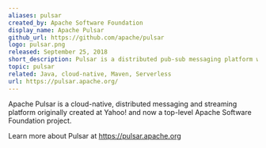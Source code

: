 ```yaml
---
aliases: pulsar
created_by: Apache Software Foundation
display_name: Apache Pulsar
github_url: https://github.com/apache/pulsar
logo: pulsar.png
released: September 25, 2018
short_description: Pulsar is a distributed pub-sub messaging platform with a very flexible messaging model and an intuitive client API.
topic: pulsar
related: Java, cloud-native, Maven, Serverless
url: https://pulsar.apache.org/
---
```

Apache Pulsar is a cloud-native, distributed messaging and streaming platform originally created at Yahoo! and now a top-level Apache Software Foundation project.

Learn more about Pulsar at https://pulsar.apache.org
